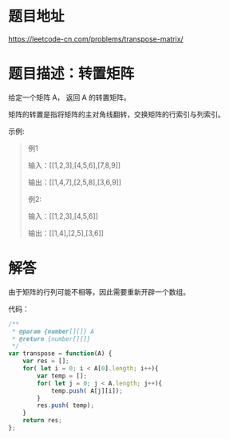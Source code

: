 # 题目地址
https://leetcode-cn.com/problems/transpose-matrix/

# 题目描述：转置矩阵
给定一个矩阵 A， 返回 A 的转置矩阵。

矩阵的转置是指将矩阵的主对角线翻转，交换矩阵的行索引与列索引。
 
示例:
>例1
>
>输入：[[1,2,3],[4,5,6],[7,8,9]]
>
>输出：[[1,4,7],[2,5,8],[3,6,9]]
>
>例2:
>
>输入：[[1,2,3],[4,5,6]]
>
>输出：[[1,4],[2,5],[3,6]]


# 解答
由于矩阵的行列可能不相等，因此需要重新开辟一个数组。

代码：
```js
/**
 * @param {number[][]} A
 * @return {number[][]}
 */
var transpose = function(A) {
    var res = [];
    for( let i = 0; i < A[0].length; i++){
        var temp = [];
        for( let j = 0; j < A.length; j++){
            temp.push( A[j][i]);
        }
        res.push( temp);
    }
    return res;
};
```
